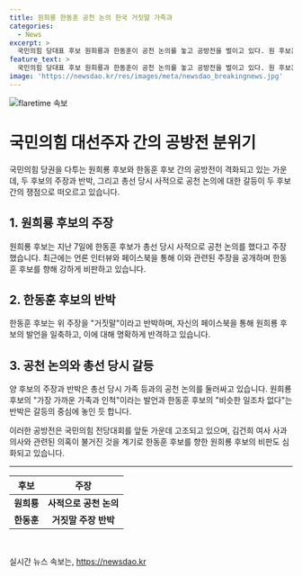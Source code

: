 ```yaml
---
title: 원희룡 한동훈 공천 논의 한국 거짓말 가족과
categories:
  - News
excerpt: >
  국민의힘 당대표 후보 원희룡과 한동훈이 공천 논의를 놓고 공방전을 벌이고 있다. 원 후보는 가족 등과의 공천 논의를 주장하며 한 후보를 비판했고, 한 후보는 이를 거짓으로 반박하며 단호한 입장을 보였다. 두 후보의 갈등은 국민의힘 전당대회를 앞두고 뜨거운 분위기를 이끌고 있으며, 김건희 여사 논란과 관련하여도 의혹과 비난이 고조되고 있다.
feature_text: >
  국민의힘 당대표 후보 원희룡과 한동훈이 공천 논의를 놓고 공방전을 벌이고 있다. 원 후보는 가족 등과의 공천 논의를 주장하며 한 후보를 비판했고, 한 후보는 이를 거짓으로 반박하며 단호한 입장을 보였다. 두 후보의 갈등은 국민의힘 전당대회를 앞두고 뜨거운 분위기를 이끌고 있으며, 김건희 여사 논란과 관련하여도 의혹과 비난이 고조되고 있다.
image: 'https://newsdao.kr/res/images/meta/newsdao_breakingnews.jpg'
---
```


<p><img src="https://newsdao.kr/res/images/meta/newsdao_breakingnews.jpg" alt="flaretime 속보" /></p>

<h1>국민의힘 대선주자 간의 공방전 분위기</h1>

<p data-ke-size="size16">국민의힘 당권을 다투는 원희룡 후보와 한동훈 후보 간의 공방전이 격화되고 있는 가운데, 두 후보의 주장과 반박, 그리고 총선 당시 사적으로 공천 논의에 대한 갈등이 두 후보 간의 쟁점으로 떠오르고 있습니다.</p>

<h2>1. 원희룡 후보의 주장</h2>

<p data-ke-size="size16">원희룡 후보는 지난 7일에 한동훈 후보가 총선 당시 사적으로 공천 논의를 했다고 주장했습니다. 최근에는 언론 인터뷰와 페이스북을 통해 이와 관련된 주장을 공개하며 한동훈 후보를 향해 강하게 비판하고 있습니다.</p>

<h2>2. 한동훈 후보의 반박</h2>

<p data-ke-size="size16">한동훈 후보는 위 주장을 "거짓말"이라고 반박하며, 자신의 페이스북을 통해 원희룡 후보의 발언을 일축하고, 이에 대해 명확하게 반격하고 있습니다.</p>

<h2>3. 공천 논의와 총선 당시 갈등</h2>

<p data-ke-size="size16">양 후보의 주장과 반박은 총선 당시 가족 등과의 공천 논의를 둘러싸고 있습니다. 원희룡 후보의 "가장 가까운 가족과 인척"이라는 발언과 한동훈 후보의 "비슷한 일조차 없다"는 반박은 갈등의 중심에 놓인 듯 합니다.</p>

<p data-ke-size="size16">이러한 공방전은 국민의힘 전당대회를 앞둔 가운데 고조되고 있으며, 김건희 여사 사과 의사와 관련된 의혹이 불거진 것을 계기로 한동훈 후보를 향한 원희룡 후보의 비판도 심화되고 있습니다.</p>

<hr>

<table>
<thead>
<tr>
<th style="text-align: center;">후보</th>
<th style="text-align: center;">주장</th>
</tr>
</thead>
<tbody>
<tr>
<td style="text-align: center;"><b>원희룡</b></td>
<td style="text-align: center;"><b>사적으로 공천 논의</b></td>
</tr>
<tr>
<td style="text-align: center;"><b>한동훈</b></td>
<td style="text-align: center;"><b>거짓말 주장 반박</b></td>
</tr>
</tbody>
</table>

<p data-ke-size="size16">&nbsp;</p>
실시간 뉴스 속보는, <a href="https://newsdao.kr" rel="dofollow">https://newsdao.kr</a>


